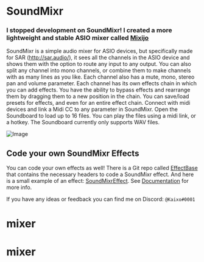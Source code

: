 # SoundMixr
### I stopped development on SoundMixr! I created a more lightweight and stable ASIO mixer called [Mixijo](https://github.com/KaixoCode/Mixijo)


SoundMixr is a simple audio mixer for ASIO devices, but specifically made for SAR (http://sar.audio/), it sees all the channels in the ASIO device and shows them with the option to route any input to any output. You can also split any channel into mono channels, or combine them to make channels with as many lines as you like. Each channel also has a mute, mono, stereo pan and volume parameter. Each channel has its own effects chain in which you can add effects. You have the ability to bypass effects and rearrange them by dragging them to a new position in the chain. You can save/load presets for effects, and even for an entire effect chain. Connect with midi devices and link a Midi CC to any parameter in SoundMixr. Open the Soundboard to load up to 16 files. You can play the files using a midi link, or a hotkey. The Soundboard currently only supports WAV files.

![Image](https://i.ibb.co/7Gr81cP/Screenshot-1302.png) 

## Code your own SoundMixr Effects
You can code your own effects as well! There is a Git repo called [EffectBase](https://github.com/KaixoCode/EffectBase) that contains the necessary headers to code a SoundMixr effect. And here is a small example of an effect: [SoundMixrEffect](https://github.com/KaixoCode/SoundMixrEffect). See [Documentation](https://code.kaixo.me/SoundMixr/EffectBase/) for more info.

 If you have any ideas or feedback you can find me on Discord: <code>@Kaixo#0001</code>
# mixer
# mixer

